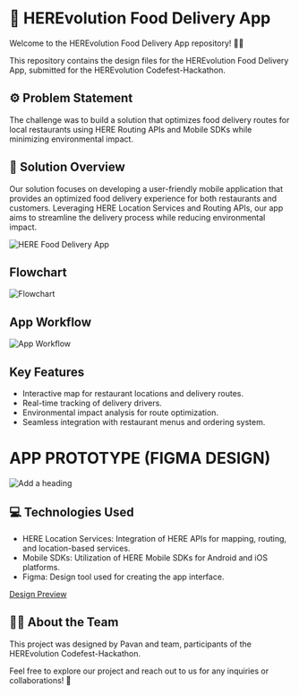 # 🚀 HEREvolution Food Delivery App

Welcome to the HEREvolution Food Delivery App repository! 🍔📱

This repository contains the design files for the HEREvolution Food Delivery App, submitted for the HEREvolution Codefest-Hackathon.

## ⚙️ Problem Statement
The challenge was to build a solution that optimizes food delivery routes for local restaurants using HERE Routing APIs and Mobile SDKs while minimizing environmental impact.

## 📝 Solution Overview
Our solution focuses on developing a user-friendly mobile application that provides an optimized food delivery experience for both restaurants and customers. Leveraging HERE Location Services and Routing APIs, our app aims to streamline the delivery process while reducing environmental impact.

![HERE Food Delivery App](https://github.com/pavank707/HEREvolution-food-delivery-app/assets/161462414/6f48738d-7a17-4667-aff9-eccc8f1cadc7)

## Flowchart
  ![Flowchart](https://github.com/pavank707/HEREvolution-food-delivery-app/assets/161462414/fe1740e9-8b0c-4589-be7a-b91b4c9b9747)

## App Workflow
  ![App Workflow](https://github.com/pavank707/HEREvolution-food-delivery-app/assets/161462414/485b6d2f-dbe4-4844-aa07-8fed7ad67504)

## Key Features
- Interactive map for restaurant locations and delivery routes.
- Real-time tracking of delivery drivers.
- Environmental impact analysis for route optimization.
- Seamless integration with restaurant menus and ordering system.
# APP PROTOTYPE (FIGMA DESIGN)
   ![Add a heading](https://github.com/pavank707/HEREvolution-food-delivery-app/assets/161462414/d73726e7-4050-4038-af75-c7a324a7d15a)

## 💻 Technologies Used
- HERE Location Services: Integration of HERE APIs for mapping, routing, and location-based services.
- Mobile SDKs: Utilization of HERE Mobile SDKs for Android and iOS platforms.
- Figma: Design tool used for creating the app interface.

[Design Preview](https://www.figma.com/proto/44FD4MdBaJjdPV4EK7Ad4x/Untitled?node-id=77-615&starting-point-node-id=1%3A3&scaling=scale-down&t=oCZ5lp064jStgHds-1)

## 🧑‍💻 About the Team
This project was designed by Pavan and team, participants of the HEREvolution Codefest-Hackathon.

Feel free to explore our project and reach out to us for any inquiries or collaborations! 🌟
